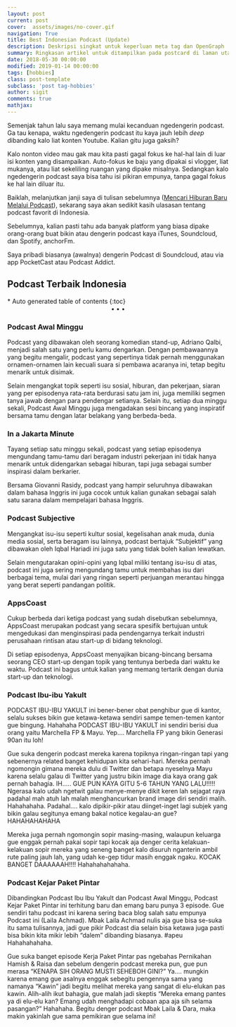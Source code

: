 ```yaml
---
layout: post
current: post
cover:  assets/images/no-cover.gif
navigation: True
title: Best Indonesian Podcast (Update)
description: Deskripsi singkat untuk keperluan meta tag dan OpenGraph
summary: Ringkasan artikel untuk ditampilkan pada postcard di laman utama, topik, dan artikel terkait.
date: 2018-05-30 00:00:00
modified: 2019-01-14 00:00:00
tags: [hobbies]
class: post-template
subclass: 'post tag-hobbies'
author: sigit
comments: true
mathjax:
---
```


Semenjak tahun lalu saya memang mulai kecanduan ngedengerin podcast. Ga tau kenapa, waktu ngedengerin podcast itu kaya jauh lebih *deep* dibanding kalo liat konten Youtube. Kalian gitu juga gaksih?

Kalo nonton video mau gak mau kita pasti gagal fokus ke hal-hal lain di luar isi konten yang disampaikan. Auto-fokus ke baju yang dipakai si vlogger, liat mukanya, atau liat sekeliling ruangan yang dipake misalnya. Sedangkan kalo ngedengerin podcast saya bisa tahu isi pikiran empunya, tanpa gagal fokus ke hal lain diluar itu.

Baiklah, melanjutkan janji saya di tulisan sebelumnya ([Mencari Hiburan Baru Melalui Podcast](/cari-hiburan-baru-melalui-podcast)), sekarang saya akan sedikit kasih ulasasan tentang podcast favorit di Indonesia.

Sebelumnya, kalian pasti tahu ada banyak platform yang biasa dipake orang-orang buat bikin atau dengerin podcast kaya iTunes, Soundcloud, dan Spotify, anchorFm.

Saya pribadi biasanya (awalnya) dengerin Podcast di Soundcloud, atau via app PocketCast atau Podcast Addict.

<h2> Podcast Terbaik Indonesia </h2>
* Auto generated table of contents
{:toc}

<center>•   •   •</center>

### Podcast Awal Minggu

Podcast yang dibawakan oleh seorang komedian stand-up, Adriano Qalbi, menjadi salah satu yang perlu kamu dengarkan. Dengan pembawaannya yang begitu mengalir, podcast yang sepertinya tidak pernah menggunakan ornamen-ornamen lain kecuali suara si pembawa acaranya ini, tetap begitu menarik untuk disimak.

Selain mengangkat topik seperti isu sosial, hiburan, dan pekerjaan, siaran yang per episodenya rata-rata berdurasi satu jam ini, juga memiliki segmen tanya jawab dengan para pendengar setianya. Selain itu, setiap dua minggu sekali, Podcast Awal Minggu juga mengadakan sesi bincang yang inspiratif bersama tamu dengan latar belakang yang berbeda-beda.  

### In a Jakarta Minute

Tayang setiap satu minggu sekali, podcast yang setiap episodenya mengundang tamu-tamu dari beragam industri pekerjaan ini tidak hanya menarik untuk didengarkan sebagai hiburan, tapi juga sebagai sumber inspirasi dalam berkarier.

Bersama Giovanni Rasidy, podcast yang hampir seluruhnya dibawakan dalam bahasa Inggris ini juga cocok untuk kalian gunakan sebagai salah satu sarana dalam mempelajari bahasa Inggris. 

### Podcast Subjective

Mengangkat isu-isu seperti kultur sosial, kegelisahan anak muda, dunia media sosial, serta beragam isu lainnya, podcast bertajuk “Subjektif” yang dibawakan oleh Iqbal Hariadi ini juga satu yang tidak boleh kalian lewatkan.

Selain mengutarakan opini-opini yang Iqbal miliki tentang isu-isu di atas, podcast ini juga sering mengundang tamu untuk membahas isu dari berbagai tema, mulai dari yang ringan seperti perjuangan merantau hingga yang berat seperti pandangan politik. 

### AppsCoast

Cukup berbeda dari ketiga podcast yang sudah disebutkan sebelumnya, AppsCoast merupakan podcast yang secara spesifik bertujuan untuk mengedukasi dan menginspirasi pada pendengarnya terkait industri perusahaan rintisan atau start-up di bidang teknologi.

Di setiap episodenya, AppsCoast menyajikan bicang-bincang bersama seorang CEO start-up dengan topik yang tentunya berbeda dari waktu ke waktu. Podcast ini bagus untuk kalian yang memang tertarik dengan dunia start-up dan teknologi.

### Podcast Ibu-ibu Yakult

PODCAST IBU-IBU YAKULT ini bener-bener obat penghibur gue di kantor, selalu sukses bikin gue ketawa-ketawa sendiri sampe temen-temen kantor gue bingung. Hahahaha    PODCAST IBU-IBU YAKULT ini sendiri berisi dua orang yaitu Marchella FP & Mayu. Yep…. Marchella FP yang bikin Generasi 90an itu loh!

Gue suka dengerin podcast mereka karena topiknya ringan-ringan tapi yang sebenernya related banget kehidupan kita sehari-hari. Mereka pernah ngomongin gimana mereka dulu di Twitter dan betapa nyeselnya Mayu karena selalu galau di Twitter yang justru bikin image dia kaya orang gak pernah bahagia. IH….. GUE PUN KAYA GITU 5-6 TAHUN YANG LALU!!!!! Ngerasa kalo udah ngetwit galau menye-menye dikit keren lah sejagat raya padahal mah atuh lah malah menghancurkan brand image diri sendiri malih. Hahahahaha. Padahal…. kalo dipikir-pikir atau diinget-inget lagi subjek yang bikin galau segitunya emang bakal notice kegalau-an gue? HAHAHAHAHAHA  

Mereka juga pernah ngomongin sopir masing-masing, walaupun keluarga gue enggak pernah pakai sopir tapi kocak aja denger cerita kelakuan-kelakuan sopir mereka yang seneng banget kalo disuruh nganterin ambil rute paling jauh lah, yang udah ke-gep tidur masih enggak ngaku. KOCAK BANGET DAAAAAAH!!!! Hahahahahahaha.

### Podcast Kejar Paket Pintar

Dibandingkan Podcast Ibu Ibu Yakult dan Podcast Awal Minggu, Podcast Kejar Paket Pintar ini terhitung baru dan emang baru punya 3 episode. Gue sendiri tahu podcast ini karena sering baca blog salah satu empunya Podcast ini (Laila Achmad). Mbak Laila Achmad nulis aja gue bisa se-suka itu sama tulisannya, jadi gue pikir Podcast dia selain bisa ketawa juga pasti bisa bikin kita mikir lebih “dalem” dibanding biasanya. #apeu Hahahahahaha.

Gue suka banget episode Kerja Paket Pintar pas ngebahas Pernikahan Hamish & Raisa dan sebelum dengerin podcast mereka pun, gue pun merasa “KENAPA SIH ORANG MUSTI SEHEBOH GINI?” Ya…. mungkin karena emang gue asalnya enggak sebegitu pengennya sama yang namanya “Kawin” jadi begitu melihat mereka yang sangat di elu-elukan pas kawin. Alih-alih ikut bahagia, gue malah jadi skeptis “Mereka emang pantes ya di elu-elu kan? Emang udah menghadapi cobaan apa aja sih selama pasangan?” Hahahaha. Begitu denger podcast Mbak Laila & Dara, maka makin yakinlah gue sama pemikiran gue selama ini!   
